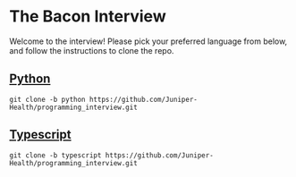 # The Bacon Interview

Welcome to the interview! Please pick your preferred language from below, and follow the instructions to clone the repo.

## [Python](https://github.com/Juniper-Health/programming_interview/tree/python)

```
git clone -b python https://github.com/Juniper-Health/programming_interview.git
```

## [Typescript](https://github.com/Juniper-Health/programming_interview/tree/typescript)

```
git clone -b typescript https://github.com/Juniper-Health/programming_interview.git
```
